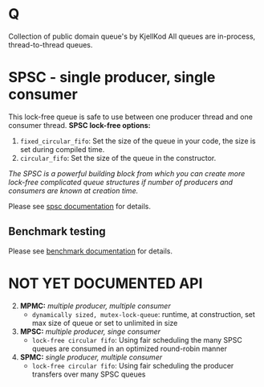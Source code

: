 # Q
Collection of public domain queue's by KjellKod
All queues are in-process, thread-to-thread queues. 

# SPSC - **single producer, single consumer**

This lock-free queue is safe to use between one producer thread and one consumer thread. 
**SPSC lock-free options:**
1. `fixed_circular_fifo`: Set the size of the queue in your code, the size is set during compiled time.
1. `circular_fifo`: Set the size of the queue in the constructor.

_The SPSC is a powerful building block from which you can create more lock-free complicated queue structures if number of producers and consumers are known at creation time._ 

Please see [spsc documentation](spsc.md) for details. 

##  Benchmark testing
Please see [benchmark documentation](benchmark.md) for details.


# NOT YET DOCUMENTED API

2. **MPMC:** *multiple producer, multiple consumer*
    - `dynamically sized, mutex-lock-queue`: runtime, at construction, set max size of queue or set to unlimited in size
3. **MPSC:** *multiple producer, singe consumer*
    - `lock-free circular fifo`: Using fair scheduling the many SPSC queues are consumed in an optimized round-robin manner
4. **SPMC:** *single producer, multiple consumer*
    - `lock-free circular fifo`: Using fair scheduling the producer transfers over many SPSC queues







